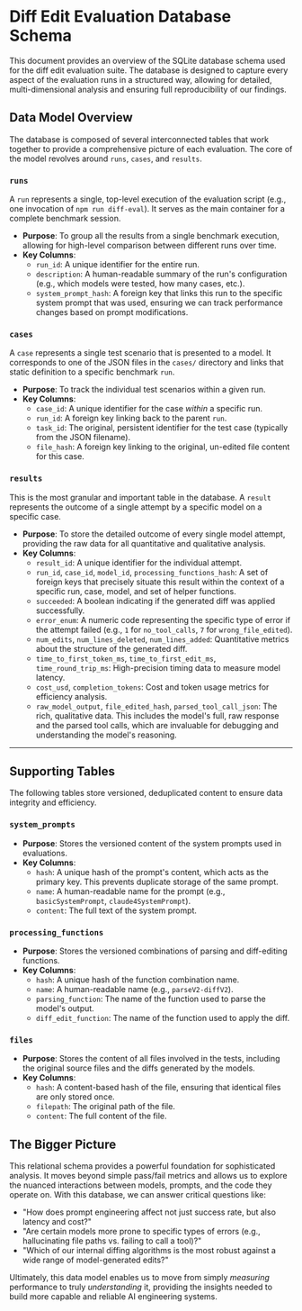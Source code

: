# Diff Edit Evaluation Database Schema

This document provides an overview of the SQLite database schema used for the diff edit evaluation suite. The database is designed to capture every aspect of the evaluation runs in a structured way, allowing for detailed, multi-dimensional analysis and ensuring full reproducibility of our findings.

## Data Model Overview

The database is composed of several interconnected tables that work together to provide a comprehensive picture of each evaluation. The core of the model revolves around `runs`, `cases`, and `results`.

### `runs`

A `run` represents a single, top-level execution of the evaluation script (e.g., one invocation of `npm run diff-eval`). It serves as the main container for a complete benchmark session.

-   **Purpose**: To group all the results from a single benchmark execution, allowing for high-level comparison between different runs over time.
-   **Key Columns**:
    -   `run_id`: A unique identifier for the entire run.
    -   `description`: A human-readable summary of the run's configuration (e.g., which models were tested, how many cases, etc.).
    -   `system_prompt_hash`: A foreign key that links this run to the specific system prompt that was used, ensuring we can track performance changes based on prompt modifications.

### `cases`

A `case` represents a single test scenario that is presented to a model. It corresponds to one of the JSON files in the `cases/` directory and links that static definition to a specific benchmark `run`.

-   **Purpose**: To track the individual test scenarios within a given run.
-   **Key Columns**:
    -   `case_id`: A unique identifier for the case *within* a specific run.
    -   `run_id`: A foreign key linking back to the parent `run`.
    -   `task_id`: The original, persistent identifier for the test case (typically from the JSON filename).
    -   `file_hash`: A foreign key linking to the original, un-edited file content for this case.

### `results`

This is the most granular and important table in the database. A `result` represents the outcome of a single attempt by a specific model on a specific case.

-   **Purpose**: To store the detailed outcome of every single model attempt, providing the raw data for all quantitative and qualitative analysis.
-   **Key Columns**:
    -   `result_id`: A unique identifier for the individual attempt.
    -   `run_id`, `case_id`, `model_id`, `processing_functions_hash`: A set of foreign keys that precisely situate this result within the context of a specific run, case, model, and set of helper functions.
    -   `succeeded`: A boolean indicating if the generated diff was applied successfully.
    -   `error_enum`: A numeric code representing the specific type of error if the attempt failed (e.g., `1` for `no_tool_calls`, `7` for `wrong_file_edited`).
    -   `num_edits`, `num_lines_deleted`, `num_lines_added`: Quantitative metrics about the structure of the generated diff.
    -   `time_to_first_token_ms`, `time_to_first_edit_ms`, `time_round_trip_ms`: High-precision timing data to measure model latency.
    -   `cost_usd`, `completion_tokens`: Cost and token usage metrics for efficiency analysis.
    -   `raw_model_output`, `file_edited_hash`, `parsed_tool_call_json`: The rich, qualitative data. This includes the model's full, raw response and the parsed tool calls, which are invaluable for debugging and understanding the model's reasoning.

---

## Supporting Tables

The following tables store versioned, deduplicated content to ensure data integrity and efficiency.

### `system_prompts`

-   **Purpose**: Stores the versioned content of the system prompts used in evaluations.
-   **Key Columns**:
    -   `hash`: A unique hash of the prompt's content, which acts as the primary key. This prevents duplicate storage of the same prompt.
    -   `name`: A human-readable name for the prompt (e.g., `basicSystemPrompt`, `claude4SystemPrompt`).
    -   `content`: The full text of the system prompt.

### `processing_functions`

-   **Purpose**: Stores the versioned combinations of parsing and diff-editing functions.
-   **Key Columns**:
    -   `hash`: A unique hash of the function combination name.
    -   `name`: A human-readable name (e.g., `parseV2-diffV2`).
    -   `parsing_function`: The name of the function used to parse the model's output.
    -   `diff_edit_function`: The name of the function used to apply the diff.

### `files`

-   **Purpose**: Stores the content of all files involved in the tests, including the original source files and the diffs generated by the models.
-   **Key Columns**:
    -   `hash`: A content-based hash of the file, ensuring that identical files are only stored once.
    -   `filepath`: The original path of the file.
    -   `content`: The full content of the file.

## The Bigger Picture

This relational schema provides a powerful foundation for sophisticated analysis. It moves beyond simple pass/fail metrics and allows us to explore the nuanced interactions between models, prompts, and the code they operate on. With this database, we can answer critical questions like:

-   "How does prompt engineering affect not just success rate, but also latency and cost?"
-   "Are certain models more prone to specific types of errors (e.g., hallucinating file paths vs. failing to call a tool)?"
-   "Which of our internal diffing algorithms is the most robust against a wide range of model-generated edits?"

Ultimately, this data model enables us to move from simply *measuring* performance to truly *understanding* it, providing the insights needed to build more capable and reliable AI engineering systems.
